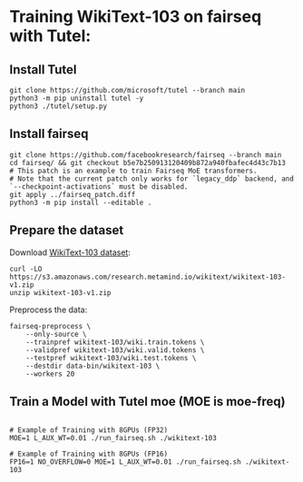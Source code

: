 # Training WikiText-103 on fairseq with Tutel:
## Install Tutel
```shell
git clone https://github.com/microsoft/tutel --branch main
python3 -m pip uninstall tutel -y
python3 ./tutel/setup.py
```

## Install fairseq
```shell
git clone https://github.com/facebookresearch/fairseq --branch main
cd fairseq/ && git checkout b5e7b250913120409b872a940fbafec4d43c7b13
# This patch is an example to train Fairseq MoE transformers.
# Note that the current patch only works for `legacy_ddp` backend, and `--checkpoint-activations` must be disabled.
git apply ../fairseq_patch.diff
python3 -m pip install --editable .
```

## Prepare the dataset
Download [WikiText-103 dataset](https://www.salesforce.com/products/einstein/ai-research/the-wikitext-dependency-language-modeling-dataset/):
```shell
curl -LO https://s3.amazonaws.com/research.metamind.io/wikitext/wikitext-103-v1.zip
unzip wikitext-103-v1.zip
```
Preprocess the data:
```shell
fairseq-preprocess \
    --only-source \
    --trainpref wikitext-103/wiki.train.tokens \
    --validpref wikitext-103/wiki.valid.tokens \
    --testpref wikitext-103/wiki.test.tokens \
    --destdir data-bin/wikitext-103 \
    --workers 20
```

## Train a Model with Tutel moe (MOE is moe-freq)
```shell

# Example of Training with 8GPUs (FP32)
MOE=1 L_AUX_WT=0.01 ./run_fairseq.sh ./wikitext-103

# Example of Training with 8GPUs (FP16)
FP16=1 NO_OVERFLOW=0 MOE=1 L_AUX_WT=0.01 ./run_fairseq.sh ./wikitext-103

```